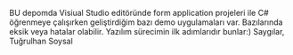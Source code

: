 BU depomda Visiual Studio editöründe form application projeleri ile C# öğrenmeye çalışırken 
geliştirdiğim bazı demo uygulamaları var. Bazılarında eksik veya hatalar olabilir. Yazılım
sürecimin ilk adımlarıdır bunlar:) 
Saygılar,
Tuğrulhan Soysal
